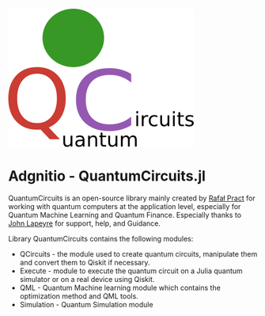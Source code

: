 ![image](./assets/QuantumCircuits.png)

# Adgnitio - QuantumCircuits.jl
QuantumCircuits is an open-source library mainly created by [Rafał Pract](https://www.linkedin.com/in/rafa%C5%82-pracht-96948420/) for working with quantum computers at the application level, especially for Quantum Machine Learning and Quantum Finance.
Especially thanks to [John Lapeyre](https://github.com/jlapeyre) for support, help, and Guidance.


Library QuantumCircuits contains the following modules:
* QCircuits - the module used to create quantum circuits, manipulate them and convert them to Qiskit if necessary.
* Execute - module to execute the quantum circuit on a Julia quantum simulator or on a real device using Qiskit.
* QML - Quantum Machine learning module which contains the optimization method and QML tools.
* Simulation - Quantum Simulation module

